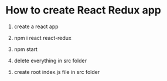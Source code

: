 # How to create React Redux app #

1. create a react app

2. npm i react react-redux

3. npm start

4. delete everything in src folder

5. create root index.js file in src folder